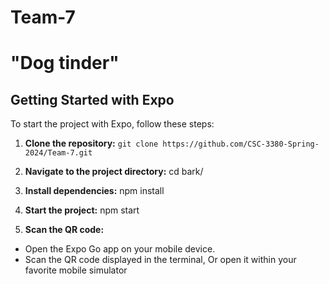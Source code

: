 # Team-7
# "Dog tinder"
## Getting Started with Expo

To start the project with Expo, follow these steps:

1. **Clone the repository:**
`git clone https://github.com/CSC-3380-Spring-2024/Team-7.git`


2. **Navigate to the project directory:**
cd bark/


3. **Install dependencies:**
npm install


4. **Start the project:**
npm start


5. **Scan the QR code:**
- Open the Expo Go app on your mobile device.
- Scan the QR code displayed in the terminal, Or open it within your favorite mobile simulator
